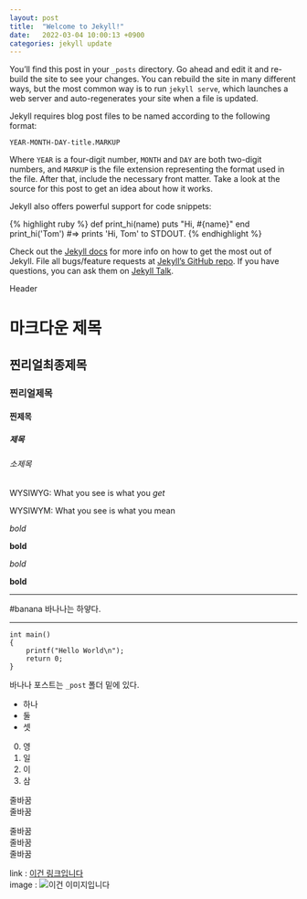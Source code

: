 ```yaml
---
layout: post
title:  "Welcome to Jekyll!"
date:   2022-03-04 10:00:13 +0900
categories: jekyll update
---
```

You’ll find this post in your `_posts` directory. Go ahead and edit it and re-build the site to see your changes. You can rebuild the site in many different ways, but the most common way is to run `jekyll serve`, which launches a web server and auto-regenerates your site when a file is updated.

Jekyll requires blog post files to be named according to the following format:

`YEAR-MONTH-DAY-title.MARKUP`

Where `YEAR` is a four-digit number, `MONTH` and `DAY` are both two-digit numbers, and `MARKUP` is the file extension representing the format used in the file. After that, include the necessary front matter. Take a look at the source for this post to get an idea about how it works.

Jekyll also offers powerful support for code snippets:

{% highlight ruby %}
def print_hi(name)
  puts "Hi, #{name}"
end
print_hi('Tom')
#=> prints 'Hi, Tom' to STDOUT.
{% endhighlight %}

Check out the [Jekyll docs][jekyll-docs] for more info on how to get the most out of Jekyll. File all bugs/feature requests at [Jekyll’s GitHub repo][jekyll-gh]. If you have questions, you can ask them on [Jekyll Talk][jekyll-talk].

[jekyll-docs]: https://jekyllrb.com/docs/home
[jekyll-gh]:   https://github.com/jekyll/jekyll
[jekyll-talk]: https://talk.jekyllrb.com/


Header
# 마크다운 제목
## 찐리얼최종제목
### 찐리얼제목
#### 찐제목
##### 제목
###### 소제목

WYSIWYG: What you see is what you *get*

WYSIWYM: What you see is what you mean

*bold*

**bold**

_bold_

__bold__

---

#banana
바나나는 하얗다.

---
```
int main()
{
	printf("Hello World\n");
	return 0;
}
```

바나나 포스트는 `_post` 폴더 밑에 있다.

* 하나
* 둘
* 셋

0. 영
1. 일
2. 이
3. 삼

줄바꿈\
줄바꿈

줄바꿈 <br>
줄바꿈  
줄바꿈


link : [이건 링크입니다](http://youtube.com)\
image : ![이건 이미지입니다](https://cdn.pixabay.com/photo/2017/02/20/18/03/cat-2083492__340.jpg)